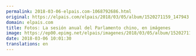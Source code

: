 ```yaml
---
permalink: 2018-03-06-elpais.com-1068792686.html
original: https://elpais.com/elpais/2018/03/05/album/1520271159_147943.html#?ref=rss&format=simple&link=link
domain: elpais.com
title: Fotos: La sesión anual del Parlamento chino, en imágenes
image: https://ep00.epimg.net/elpais/imagenes/2018/03/05/album/1520271159_147943_1520274224_rrss_normal.jpg
date: 2018-03-06 10:01:30
translations: en
---
```


